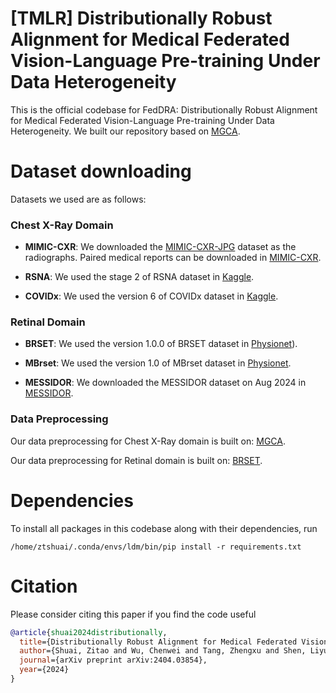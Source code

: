 # [TMLR] Distributionally Robust Alignment for Medical Federated Vision-Language Pre-training Under Data Heterogeneity

This is the official codebase for FedDRA: Distributionally Robust Alignment for Medical Federated Vision-Language Pre-training Under Data Heterogeneity. We built our repository based on [MGCA](https://github.com/HKU-MedAI/MGCA).

# Dataset downloading

Datasets we used are as follows:

### Chest X-Ray Domain

- **MIMIC-CXR**: We downloaded the [MIMIC-CXR-JPG](https://physionet.org/content/mimic-cxr-jpg/2.0.0/) dataset as the radiographs. Paired medical reports can be downloaded in [MIMIC-CXR](https://physionet.org/content/mimic-cxr/2.0.0/mimic-cxr-reports.zip).

- **RSNA**: We used the stage 2 of RSNA dataset in [Kaggle](https://www.kaggle.com/competitions/rsna-pneumonia-detection-challenge/data). 

- **COVIDx**: We used the version 6 of COVIDx dataset in [Kaggle](https://www.kaggle.com/datasets/andyczhao/covidx-cxr2).

### Retinal Domain

- **BRSET**: We used the version 1.0.0 of BRSET dataset in [Physionet](https://physionet.org/content/brazilian-ophthalmological/1.0.0/)).

- **MBrset**: We used the version 1.0 of MBrset dataset in [Physionet](https://physionet.org/content/mbrset/1.0/).

- **MESSIDOR**: We downloaded the MESSIDOR dataset on Aug 2024 in [MESSIDOR](https://www.adcis.net/en/third-party/messidor/).
  

### Data Preprocessing

Our data preprocessing for Chest X-Ray domain is built on: [MGCA](https://github.com/HKU-MedAI/MGCA).

Our data preprocessing for Retinal domain is built on: [BRSET](https://github.com/luisnakayama/BRSET).


# Dependencies

To install all packages in this codebase along with their dependencies, run
```
/home/ztshuai/.conda/envs/ldm/bin/pip install -r requirements.txt
```

# Citation

Please consider citing this paper if you find the code useful

```bibtex
@article{shuai2024distributionally,
  title={Distributionally Robust Alignment for Medical Federated Vision-Language Pre-training Under Data Heterogeneity},
  author={Shuai, Zitao and Wu, Chenwei and Tang, Zhengxu and Shen, Liyue},
  journal={arXiv preprint arXiv:2404.03854},
  year={2024}
}
```
